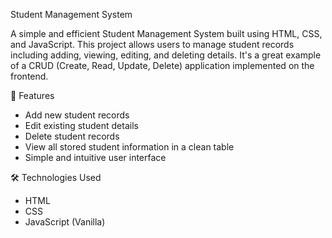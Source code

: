Student Management System

A simple and efficient Student Management System built using HTML, CSS, and JavaScript. This project allows users to manage student records including adding, viewing, editing, and deleting details. It's a great example of a CRUD (Create, Read, Update, Delete) application implemented on the frontend.

 🚀 Features

- Add new student records
- Edit existing student details
- Delete student records
- View all stored student information in a clean table
- Simple and intuitive user interface

 🛠 Technologies Used

- HTML
- CSS
- JavaScript (Vanilla)

